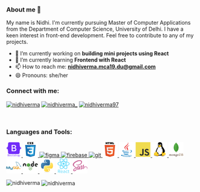 ### About me 👋
My name is Nidhi. I'm currently pursuing Master of Computer Applications from the Department of Computer Science, University of Delhi. I have a keen interest in front-end development. Feel free to contribute to any of my projects.
<br/>

- 🔭 I’m currently working on **building mini projects using React** 
- 🌱 I’m currently learning **Frontend with React**
- 📫 How to reach me: **nidhiverma.mca19.du@gmail.com**
- 😄 Pronouns: she/her

### Connect with me:

<p align="left">
<a href="https://codepen.io/nidhiverma" target="blank"><img align="center" src="https://cdn.jsdelivr.net/npm/simple-icons@3.0.1/icons/codepen.svg" alt="nidhiverma" height="30" width="40" /></a>
<a href="https://twitter.com/nidhiverma_" target="blank"><img align="center" src="https://cdn.jsdelivr.net/npm/simple-icons@3.0.1/icons/twitter.svg" alt="nidhiverma_" height="30" width="40" /></a>
<a href="https://linkedin.com/in/nidhiverma97" target="blank"><img align="center" src="https://cdn.jsdelivr.net/npm/simple-icons@3.0.1/icons/linkedin.svg" alt="nidhiverma97" height="30" width="40" /></a>
</p>
<br />

### Languages and Tools:
<p align="left"> <a href="https://getbootstrap.com" target="_blank"> <img src="https://raw.githubusercontent.com/devicons/devicon/master/icons/bootstrap/bootstrap-plain-wordmark.svg" alt="bootstrap" width="40" height="40"/> </a> <a href="https://www.w3schools.com/css/" target="_blank"> <img src="https://raw.githubusercontent.com/devicons/devicon/master/icons/css3/css3-original-wordmark.svg" alt="css3" width="40" height="40"/> </a> <a href="https://www.figma.com/" target="_blank"> <img src="https://www.vectorlogo.zone/logos/figma/figma-icon.svg" alt="figma" width="40" height="40"/> </a> <a href="https://firebase.google.com/" target="_blank"> <img src="https://www.vectorlogo.zone/logos/firebase/firebase-icon.svg" alt="firebase" width="40" height="40"/> </a> <a href="https://git-scm.com/" target="_blank"> <img src="https://www.vectorlogo.zone/logos/git-scm/git-scm-icon.svg" alt="git" width="40" height="40"/> </a> <a href="https://www.w3.org/html/" target="_blank"> <img src="https://raw.githubusercontent.com/devicons/devicon/master/icons/html5/html5-original-wordmark.svg" alt="html5" width="40" height="40"/> </a> <a href="https://www.java.com" target="_blank"> <img src="https://raw.githubusercontent.com/devicons/devicon/master/icons/java/java-original.svg" alt="java" width="40" height="40"/> </a> <a href="https://developer.mozilla.org/en-US/docs/Web/JavaScript" target="_blank"> <img src="https://raw.githubusercontent.com/devicons/devicon/master/icons/javascript/javascript-original.svg" alt="javascript" width="40" height="40"/> </a> <a href="https://www.linux.org/" target="_blank"> <img src="https://raw.githubusercontent.com/devicons/devicon/master/icons/linux/linux-original.svg" alt="linux" width="40" height="40"/> </a> <a href="https://www.mongodb.com/" target="_blank"> <img src="https://raw.githubusercontent.com/devicons/devicon/master/icons/mongodb/mongodb-original-wordmark.svg" alt="mongodb" width="40" height="40"/> </a> <a href="https://www.mysql.com/" target="_blank"> <img src="https://raw.githubusercontent.com/devicons/devicon/master/icons/mysql/mysql-original-wordmark.svg" alt="mysql" width="40" height="40"/> </a> <a href="https://nodejs.org" target="_blank"> <img src="https://raw.githubusercontent.com/devicons/devicon/master/icons/nodejs/nodejs-original-wordmark.svg" alt="nodejs" width="40" height="40"/> </a> <a href="https://www.python.org" target="_blank"> <img src="https://raw.githubusercontent.com/devicons/devicon/master/icons/python/python-original.svg" alt="python" width="40" height="40"/> </a> <a href="https://reactjs.org/" target="_blank"> <img src="https://raw.githubusercontent.com/devicons/devicon/master/icons/react/react-original-wordmark.svg" alt="react" width="40" height="40"/> </a> <a href="https://sass-lang.com" target="_blank"> <img src="https://raw.githubusercontent.com/devicons/devicon/master/icons/sass/sass-original.svg" alt="sass" width="40" height="40"/> </a> </p>

<p><img align="left" src="https://github-readme-stats.vercel.app/api/top-langs?username=nidhiverma&show_icons=true&locale=en&layout=compact" alt="nidhiverma" /></p>

<p>&nbsp;<img align="center" src="https://github-readme-stats.vercel.app/api?username=nidhiverma&show_icons=true&locale=en" alt="nidhiverma" /></p>
